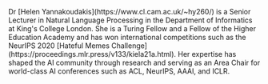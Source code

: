 <br>
<br>
<br>
Dr [Helen Yannakoudakis](https://www.cl.cam.ac.uk/~hy260/) is a Senior Lecturer in Natural Language Processing in the Department of Informatics at King's College London. She is a Turing Fellow and a Fellow of the Higher Education Academy and has won international competitions such as the NeurIPS 2020 [Hateful Memes Challenge](https://proceedings.mlr.press/v133/kiela21a.html). Her expertise has shaped the AI community through research and serving as an Area Chair for world-class AI conferences such as ACL, NeurIPS, AAAI, and ICLR.
